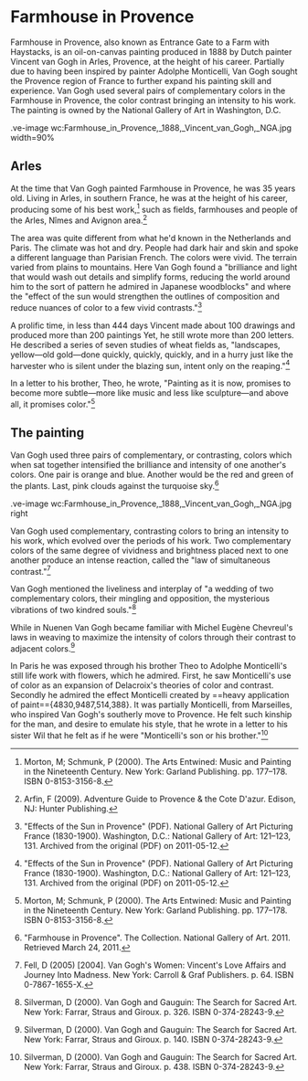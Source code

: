 # Farmhouse in Provence

Farmhouse in Provence, also known as Entrance Gate to a Farm with Haystacks, is an oil-on-canvas painting produced in 1888 by Dutch painter Vincent van Gogh in Arles, Provence, at the height of his career. Partially due to having been inspired by painter Adolphe Monticelli, Van Gogh sought the Provence region of France to further expand his painting skill and experience. Van Gogh used several pairs of complementary colors in the Farmhouse in Provence, the color contrast bringing an intensity to his work. The painting is owned by the National Gallery of Art in Washington, D.C.

.ve-image wc:Farmhouse_in_Provence,_1888,_Vincent_van_Gogh,_NGA.jpg width=90%

## Arles

At the time that Van Gogh painted Farmhouse in Provence, he was 35 years old. Living in Arles, in southern France, he was at the height of his career, producing some of his best work,[^1] such as fields, farmhouses and people of the Arles, Nîmes and Avignon area.[^2]

The area was quite different from what he'd known in the Netherlands and Paris. The climate was hot and dry. People had dark hair and skin and spoke a different language than Parisian French. The colors were vivid. The terrain varied from plains to mountains. Here Van Gogh found a "brilliance and light that would wash out details and simplify forms, reducing the world around him to the sort of pattern he admired in Japanese woodblocks" and where the "effect of the sun would strengthen the outlines of composition and reduce nuances of color to a few vivid contrasts."[^3]

A prolific time, in less than 444 days Vincent made about 100 drawings and produced more than 200 paintings Yet, he still wrote more than 200 letters. He described a series of seven studies of wheat fields as, "landscapes, yellow—old gold—done quickly, quickly, quickly, and in a hurry just like the harvester who is silent under the blazing sun, intent only on the reaping."[^3]

In a letter to his brother, Theo, he wrote, "Painting as it is now, promises to become more subtle—more like music and less like sculpture—and above all, it promises color."[^1]

## The painting

Van Gogh used three pairs of complementary, or contrasting, colors which when sat together intensified the brilliance and intensity of one another's colors. One pair is orange and blue. Another would be the red and green of the plants. Last, pink clouds against the turquoise sky.[^4]

.ve-image wc:Farmhouse_in_Provence,_1888,_Vincent_van_Gogh,_NGA.jpg right

Van Gogh used complementary, contrasting colors to bring an intensity to his work, which evolved over the periods of his work. Two complementary colors of the same degree of vividness and brightness placed next to one another produce an intense reaction, called the "law of simultaneous contrast."[^5]

Van Gogh mentioned the liveliness and interplay of "a wedding of two complementary colors, their mingling and opposition, the mysterious vibrations of two kindred souls."[^6]

While in Nuenen Van Gogh became familiar with Michel Eugène Chevreul's laws in weaving to maximize the intensity of colors through their contrast to adjacent colors.[^7]

In Paris he was exposed through his brother Theo to Adolphe Monticelli's still life work with flowers, which he admired. First, he saw Monticelli's use of color as an expansion of Delacroix's theories of color and contrast. Secondly he admired the effect Monticelli created by ==heavy application of paint=={4830,9487,514,388}. It was partially Monticelli, from Marseilles, who inspired Van Gogh's southerly move to Provence. He felt such kinship for the man, and desire to emulate his style, that he wrote in a letter to his sister Wil that he felt as if he were "Monticelli's son or his brother."[^8]

[^1]: Morton, M; Schmunk, P (2000). The Arts Entwined: Music and Painting in the Nineteenth Century. New York: Garland Publishing. pp. 177–178. ISBN 0-8153-3156-8.
[^2]: Arfin, F (2009). Adventure Guide to Provence & the Cote D'azur. Edison, NJ: Hunter Publishing.
[^3]: "Effects of the Sun in Provence" (PDF). National Gallery of Art Picturing France (1830-1900). Washington, D.C.: National Gallery of Art: 121–123, 131. Archived from the original (PDF) on 2011-05-12.
[^4]: "Farmhouse in Provence". The Collection. National Gallery of Art. 2011. Retrieved March 24, 2011.
[^5]: Fell, D (2005) [2004]. Van Gogh's Women: Vincent's Love Affairs and Journey Into Madness. New York: Carroll & Graf Publishers. p. 64. ISBN 0-7867-1655-X.
[^6]: Silverman, D (2000). Van Gogh and Gauguin: The Search for Sacred Art. New York: Farrar, Straus and Giroux. p. 326. ISBN 0-374-28243-9.
[^7]: Silverman, D (2000). Van Gogh and Gauguin: The Search for Sacred Art. New York: Farrar, Straus and Giroux. p. 140. ISBN 0-374-28243-9.
[^8]: Silverman, D (2000). Van Gogh and Gauguin: The Search for Sacred Art. New York: Farrar, Straus and Giroux. p. 438. ISBN 0-374-28243-9.
